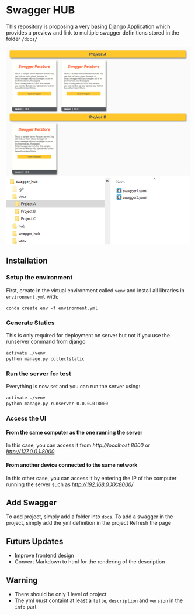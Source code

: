 
# Swagger HUB

This repository is proposing a very basing Django Application which provides a preview and link to multiple swagger definitions stored in the folder `/docs/`

![preview](https://github.com/Coni63/swagger_hub/blob/master/img/preview.png)
![structure](https://github.com/Coni63/swagger_hub/blob/master/img/structure.png)

## Installation

### Setup the environment

First, create in the virtual environment called `venv` and install all libraries in `environment.yml` with:

```
conda create env -f environment.yml
```
### Generate Statics

This is only required for deployment on server but not if you use the runserver command from django

```console
activate ./venv
python manage.py collectstatic
```

### Run the server for test

Everything is now set and you can run the server using:

```console
activate ./venv
python manage.py runserver 0.0.0.0:8000
```
### Access the UI

#### From the same computer as the one running the server
In this case, you can access it from *http://localhost:8000* or *http://127.0.0.1:8000*
#### From another device connected to the same network
In this other case, you can access it by entering the IP of the computer running the server such as *http://192.168.0.XX:8000/*

## Add Swagger

To add project, simply add a folder into `docs`. 
To add a swagger in the project, simply add the yml definition in the project
Refresh the page

## Futurs Updates

- Improve frontend design
- Convert Markdown to html for the rendering of the description

## Warning

- There should be only 1 level of project
- The yml *must* containt at least a `title`, `description` and `version` in the `info` part
